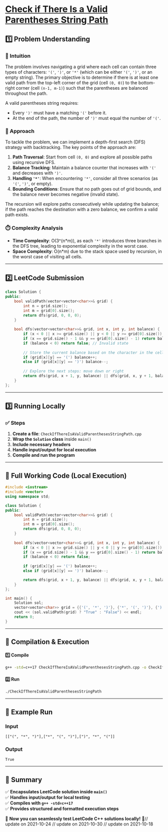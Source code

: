 # **[ Check if There Is a Valid Parentheses String Path](https://leetcode.com/problems/check-if-there-is-a-valid-parentheses-string-path/description/)**  

## **1️⃣ Problem Understanding**  
### **📌 Intuition**  
The problem involves navigating a grid where each cell can contain three types of characters: `'('`, `')'`, or `'*'` (which can be either `'('`, `')'`, or an empty string). The primary objective is to determine if there is at least one valid path from the top-left corner of the grid (cell `(0, 0)`) to the bottom-right corner (cell `(n-1, m-1)`) such that the parentheses are balanced throughout the path.

A valid parentheses string requires:
- Every `')'` must have a matching `'('` before it.
- At the end of the path, the number of `')'` must equal the number of `'('`.

### **🚀 Approach**  
To tackle the problem, we can implement a depth-first search (DFS) strategy with backtracking. The key points of the approach are:
1. **Path Traversal**: Start from cell `(0, 0)` and explore all possible paths using recursive DFS.
2. **Balance Tracking**: Maintain a balance counter that increases with `'('` and decreases with `')'`.
3. **Handling `'*'`**: When encountering `'*'`, consider all three scenarios (as `'('`, `')'`, or empty).
4. **Bounding Conditions**: Ensure that no path goes out of grid bounds, and the balance never becomes negative (invalid state).

The recursion will explore paths consecutively while updating the balance; if the path reaches the destination with a zero balance, we confirm a valid path exists.

### **⏱️ Complexity Analysis**  
- **Time Complexity**: O(3^(n*m)), as each `'*'` introduces three branches in the DFS tree, leading to exponential complexity in the worst case.
- **Space Complexity**: O(n*m) due to the stack space used by recursion, in the worst case of visiting all cells.

---  

## **2️⃣ LeetCode Submission**  
```cpp
class Solution {
public:
    bool validPath(vector<vector<char>>& grid) {
        int n = grid.size();
        int m = grid[0].size();
        return dfs(grid, 0, 0, 0);
    }
    
    bool dfs(vector<vector<char>>& grid, int x, int y, int balance) {
        if (x < 0 || x >= grid.size() || y < 0 || y >= grid[0].size()) return false;
        if (x == grid.size() - 1 && y == grid[0].size() - 1) return balance == 0;
        if (balance < 0) return false; // Invalid state
        
        // Store the current balance based on the character in the cell
        if (grid[x][y] == '(') balance++;
        else if (grid[x][y] == ')') balance--;
        
        // Explore the next steps: move down or right
        return dfs(grid, x + 1, y, balance) || dfs(grid, x, y + 1, balance);
    }
};
```  

---  

## **3️⃣ Running Locally**  
### **✅ Steps**  
1. **Create a file**: `CheckIfThereIsAValidParenthesesStringPath.cpp`  
2. **Wrap the `Solution` class** inside `main()`  
3. **Include necessary headers**  
4. **Handle input/output for local execution**  
5. **Compile and run the program**  

---  

## **📝 Full Working Code (Local Execution)**  
```cpp
#include <iostream>
#include <vector>
using namespace std;

class Solution {
public:
    bool validPath(vector<vector<char>>& grid) {
        int n = grid.size();
        int m = grid[0].size();
        return dfs(grid, 0, 0, 0);
    }
    
    bool dfs(vector<vector<char>>& grid, int x, int y, int balance) {
        if (x < 0 || x >= grid.size() || y < 0 || y >= grid[0].size()) return false;
        if (x == grid.size() - 1 && y == grid[0].size() - 1) return balance == 0;
        if (balance < 0) return false; 
        
        if (grid[x][y] == '(') balance++;
        else if (grid[x][y] == ')') balance--;

        return dfs(grid, x + 1, y, balance) || dfs(grid, x, y + 1, balance);
    }
};

int main() {
    Solution sol;
    vector<vector<char>> grid = {{'(', '*', ')'}, {'*', '(', ')'}, {')', '*', '('}};
    cout << (sol.validPath(grid) ? "True" : "False") << endl;
    return 0;
}
```  

---  

## **🔧 Compilation & Execution**  
#### **1️⃣ Compile**  
```bash
g++ -std=c++17 CheckIfThereIsAValidParenthesesStringPath.cpp -o CheckIfThereIsAValidParenthesesStringPath
```  

#### **2️⃣ Run**  
```bash
./CheckIfThereIsAValidParenthesesStringPath
```  

---  

## **🎯 Example Run**  
### **Input**  
```
[["(", "*", ")"],["*", "(", ")"],[")", "*", "("]]
```  
### **Output**  
```
True
```  

---  

## **📌 Summary**  
✅ **Encapsulates LeetCode solution inside `main()`**  
✅ **Handles input/output for local testing**  
✅ **Compiles with `g++ -std=c++17`**  
✅ **Provides structured and formatted execution steps**  

🚀 **Now you can seamlessly test LeetCode C++ solutions locally!** 🚀// update on 2021-10-24
// update on 2021-10-30
// update on 2021-10-18
